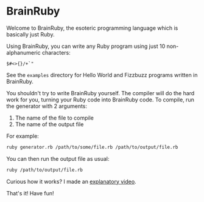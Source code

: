# BrainRuby

Welcome to BrainRuby, the esoteric programming language which is basically just Ruby.

Using BrainRuby, you can write any Ruby program using just 10 non-alphanumeric characters:

```
$#<>{}/+`"
```

See the `examples` directory for Hello World and Fizzbuzz programs written in BrainRuby.

You shouldn't try to write BrainRuby yourself.  The compiler will do the hard work for you, turning your Ruby code into BrainRuby code.  To compile, run the generator with 2 arguments:

1. The name of the file to compile
2. The name of the output file

For example:

``` sh
ruby generator.rb /path/to/some/file.rb /path/to/output/file.rb
```

You can then run the output file as usual:

``` sh
ruby /path/to/output/file.rb
```

Curious how it works?  I made an [explanatory video](https://www.youtube.com/watch?v=hVrNnc26oTs).

That's it!  Have fun!
